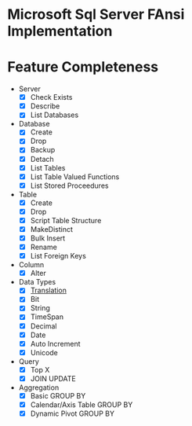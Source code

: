 # Microsoft Sql Server FAnsi Implementation

# Feature Completeness

- Server
  - [X] Check Exists
  - [X] Describe 
  - [X] List Databases

- Database
  - [X] Create
  - [X] Drop
  - [X] Backup
  - [X] Detach
  - [X] List Tables
  - [X] List Table Valued Functions
  - [X] List Stored Proceedures

- Table
  - [X] Create
  - [X] Drop
  - [X] Script Table Structure
  - [X] MakeDistinct
  - [X] Bulk Insert
  - [X] Rename
  - [X] List Foreign Keys
  
- Column
  - [X] Alter
  
- Data Types
  - [X] [Translation](./../../Documentation/TypeTranslation.md)
  - [X] Bit
  - [X] String
  - [X] TimeSpan
  - [X] Decimal
  - [X] Date
  - [X] Auto Increment
  - [X] Unicode

- Query
  - [X] Top X
  - [X] JOIN UPDATE
  
- Aggregation 
  - [X] Basic GROUP BY
  - [X] Calendar/Axis Table GROUP BY
  - [X] Dynamic Pivot GROUP BY